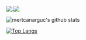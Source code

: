 <a href="https://github.com/anuraghazra/github-readme-stats">
  <img align="center" src="https://github-readme-stats.vercel.app/api/pin/?username=anuraghazra&repo=github-readme-stats" />
</a>
<a href="https://github.com/anuraghazra/convoychat">
  <img align="center" src="https://github-readme-stats.vercel.app/api/pin/?username=anuraghazra&repo=convoychat" />
</a>

![mertcanarguc's github stats](https://github-readme-stats.vercel.app/api?username=mertcanarguc&count_private=true)

[![Top Langs](https://github-readme-stats.vercel.app/api/top-langs/?username=mertcanarguc&layout=compact&langs_count=8)](https://github.com/anuraghazra/github-readme-stats)


